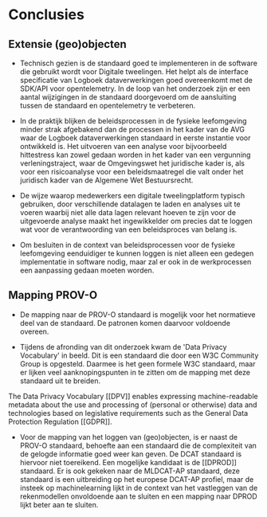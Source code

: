 # Conclusies

## Extensie (geo)objecten

- Technisch gezien is de standaard goed te implementeren in de software die gebruikt wordt voor Digitale tweelingen. Het helpt als de interface specificatie van Logboek dataverwerkingen goed overeenkomt met de SDK/API voor opentelemetry. In de loop van het onderzoek zijn er een aantal wijzigingen in de standaard doorgevoerd om de aansluiting tussen de standaard en opentelemetry te verbeteren.

- In de praktijk blijken de beleidsprocessen in de fysieke leefomgeving minder strak afgebakend dan de processen in het kader van de AVG waar de Logboek dataverwerkingen standaard in eerste instantie voor ontwikkeld is. Het uitvoeren van een analyse voor bijvoorbeeld hittestress kan zowel gedaan worden in het kader van een vergunning verleningstraject, waar de Omgevingswet het juridische kader is, als voor een risicoanalyse voor een beleidsmaatregel die valt onder het juridisch kader van de Algemene Wet Bestuursrecht.

- De wijze waarop medewerkers een digitale tweelingplatform typisch gebruiken, door verschillende datalagen te laden en analyses uit te voeren waarbij niet alle data lagen relevant hoeven te zijn voor de uitgevoerde analyse maakt het ingewikkelder om precies dat te loggen wat voor de verantwoording van een beleidsproces van belang is. 

- Om besluiten in de context van beleidsprocessen voor de fysieke leefomgeving eenduidiger te kunnen loggen is niet alleen een gedegen implementatie in software nodig, maar zal er ook in de werkprocessen een aanpassing gedaan moeten worden. 

## Mapping PROV-O

- De mapping naar de PROV-O standaard is mogelijk voor het normatieve deel van de standaard. De patronen komen daarvoor voldoende overeen. 

- Tijdens de afronding van dit onderzoek kwam de 'Data Privacy Vocabulary' in beeld. Dit is een standaard die door een W3C Community Group is opgesteld. Daarmee is het geen formele W3C standaard, maar er lijken veel aanknopingspunten in te zitten om de mapping met deze standaard uit te breiden.

<aside class="note">
The Data Privacy Vocabulary [[DPV]] enables expressing machine-readable metadata about 
the use and processing of (personal or otherwise) data and technologies based on
legislative requirements such as the General Data Protection Regulation [[GDPR]].
</aside>

- Voor de mapping van het loggen van (geo)objecten, is er naast de PROV-O standaard, behoefte aan een standaard die de complexiteit van de gelogde informatie goed weer kan geven. De DCAT standaard is hiervoor niet toereikend. Een mogelijke kandidaat is de [[DPROD]] standaard. Er is ook gekeken naar de MLDCAT-AP standaard, deze standaard is een uitbreiding op het europese DCAT-AP profiel, maar de insteek op machinelearning lijkt in de context van het vastleggen van de rekenmodellen onvoldoende aan te sluiten en een mapping naar DPROD lijkt beter aan te sluiten.

